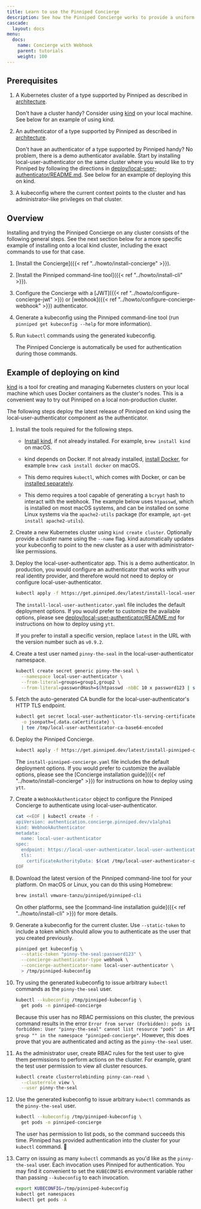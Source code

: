 ```yaml
---
title: Learn to use the Pinniped Concierge
description: See how the Pinniped Concierge works to provide a uniform login flow across different Kubernetes clusters.
cascade:
  layout: docs
menu:
  docs:
    name: Concierge with Webhook
    parent: tutorials
    weight: 100
---
```


## Prerequisites

1. A Kubernetes cluster of a type supported by Pinniped as described in [architecture](/docs/background/architecture).

   Don't have a cluster handy? Consider using [kind](https://kind.sigs.k8s.io/) on your local machine.
   See below for an example of using kind.

1. An authenticator of a type supported by Pinniped as described in [architecture](/docs/background/architecture).

   Don't have an authenticator of a type supported by Pinniped handy? No problem, there is a demo authenticator
   available. Start by installing local-user-authenticator on the same cluster where you would like to try Pinniped
   by following the directions in [deploy/local-user-authenticator/README.md](https://github.com/vmware-tanzu/pinniped/blob/main/deploy/local-user-authenticator/README.md).
   See below for an example of deploying this on kind.

1. A kubeconfig where the current context points to the cluster and has administrator-like
   privileges on that cluster.

## Overview

Installing and trying the Pinniped Concierge on any cluster consists of the following general steps. See the next section below
for a more specific example of installing onto a local kind cluster, including the exact commands to use for that case.

1. [Install the Concierge]({{< ref "../howto/install-concierge" >}}).
1. [Install the Pinniped command-line tool]({{< ref "../howto/install-cli" >}}).
1. Configure the Concierge with a
   [JWT]({{< ref "../howto/configure-concierge-jwt" >}}) or
   [webhook]({{< ref "../howto/configure-concierge-webhook" >}}) authenticator.
1. Generate a kubeconfig using the Pinniped command-line tool (run `pinniped get kubeconfig --help` for more information).
1. Run `kubectl` commands using the generated kubeconfig.

   The Pinniped Concierge is automatically be used for authentication during those commands.

## Example of deploying on kind

[kind](https://kind.sigs.k8s.io) is a tool for creating and managing Kubernetes clusters on your local machine
which uses Docker containers as the cluster's nodes. This is a convenient way to try out Pinniped on a local
non-production cluster.

The following steps deploy the latest release of Pinniped on kind using the local-user-authenticator component
as the authenticator.

1. Install the tools required for the following steps.

   - [Install kind](https://kind.sigs.k8s.io/docs/user/quick-start/), if not already installed. For example, `brew install kind` on macOS.

   - kind depends on Docker. If not already installed, [install Docker](https://docs.docker.com/get-docker/), for example `brew cask install docker` on macOS.

   - This demo requires `kubectl`, which comes with Docker, or can be [installed separately](https://kubernetes.io/docs/tasks/tools/install-kubectl/).

   - This demo requires a tool capable of generating a `bcrypt` hash to interact with
     the webhook. The example below uses `htpasswd`, which is installed on most macOS systems, and can be
     installed on some Linux systems via the `apache2-utils` package (for example, `apt-get install
     apache2-utils`).

1. Create a new Kubernetes cluster using `kind create cluster`. Optionally provide a cluster name using the `--name` flag.
   kind automatically updates your kubeconfig to point to the new cluster as a user with administrator-like permissions.

1. Deploy the local-user-authenticator app. This is a demo authenticator. In production, you would configure
   an authenticator that works with your real identity provider, and therefore would not need to deploy or configure local-user-authenticator.

    ```sh
    kubectl apply -f https://get.pinniped.dev/latest/install-local-user-authenticator.yaml
    ```

   The `install-local-user-authenticator.yaml` file includes the default deployment options.
   If you would prefer to customize the available options, please
   see [deploy/local-user-authenticator/README.md](https://github.com/vmware-tanzu/pinniped/blob/main/deploy/local-user-authenticator/README.md)
   for instructions on how to deploy using `ytt`.

   If you prefer to install a specific version, replace `latest` in the URL with the version number such as `v0.9.2`.

1. Create a test user named `pinny-the-seal` in the local-user-authenticator namespace.

   ```sh
   kubectl create secret generic pinny-the-seal \
     --namespace local-user-authenticator \
     --from-literal=groups=group1,group2 \
     --from-literal=passwordHash=$(htpasswd -nbBC 10 x password123 | sed -e "s/^x://")
   ```

1. Fetch the auto-generated CA bundle for the local-user-authenticator's HTTP TLS endpoint.

   ```sh
   kubectl get secret local-user-authenticator-tls-serving-certificate --namespace local-user-authenticator \
     -o jsonpath={.data.caCertificate} \
     | tee /tmp/local-user-authenticator-ca-base64-encoded
   ```

1. Deploy the Pinniped Concierge.

   ```sh
   kubectl apply -f https://get.pinniped.dev/latest/install-pinniped-concierge.yaml
   ```

   The `install-pinniped-concierge.yaml` file includes the default deployment options.
   If you would prefer to customize the available options, please see the [Concierge installation guide]({{< ref "../howto/install-concierge" >}})
   for instructions on how to deploy using `ytt`.

1. Create a `WebhookAuthenticator` object to configure the Pinniped Concierge to authenticate using local-user-authenticator.

    ```bash
    cat <<EOF | kubectl create -f -
    apiVersion: authentication.concierge.pinniped.dev/v1alpha1
    kind: WebhookAuthenticator
    metadata:
      name: local-user-authenticator
    spec:
      endpoint: https://local-user-authenticator.local-user-authenticator.svc/authenticate
      tls:
        certificateAuthorityData: $(cat /tmp/local-user-authenticator-ca-base64-encoded)
    EOF
    ```

1. Download the latest version of the Pinniped command-line tool for your platform.
   On macOS or Linux, you can do this using Homebrew:

   ```sh
   brew install vmware-tanzu/pinniped/pinniped-cli
   ```

   On other platforms, see the [command-line installation guide]({{< ref "../howto/install-cli" >}}) for more details.

1. Generate a kubeconfig for the current cluster. Use `--static-token` to include a token which should
   allow you to authenticate as the user that you created previously.

   ```sh
   pinniped get kubeconfig \
     --static-token "pinny-the-seal:password123" \
     --concierge-authenticator-type webhook \
     --concierge-authenticator-name local-user-authenticator \
     > /tmp/pinniped-kubeconfig
   ```

1. Try using the generated kubeconfig to issue arbitrary `kubectl` commands as
   the `pinny-the-seal` user.

   ```sh
   kubectl --kubeconfig /tmp/pinniped-kubeconfig \
     get pods -n pinniped-concierge
   ```

   Because this user has no RBAC permissions on this cluster, the previous command
   results in the error `Error from server (Forbidden): pods is forbidden: User "pinny-the-seal" cannot list resource "pods" in API group "" in the namespace "pinniped-concierge"`.
   However, this does prove that you are authenticated and acting as the `pinny-the-seal` user.

1. As the administrator user, create RBAC rules for the test user to give them permissions to perform actions on the cluster.
   For example, grant the test user permission to view all cluster resources.

   ```sh
   kubectl create clusterrolebinding pinny-can-read \
     --clusterrole view \
     --user pinny-the-seal
   ```

1. Use the generated kubeconfig to issue arbitrary `kubectl` commands as the `pinny-the-seal` user.

   ```sh
   kubectl --kubeconfig /tmp/pinniped-kubeconfig \
     get pods -n pinniped-concierge
   ```

   The user has permission to list pods, so the command succeeds this time.
   Pinniped has provided authentication into the cluster for your `kubectl` command. 🎉

1. Carry on issuing as many `kubectl` commands as you'd like as the `pinny-the-seal` user.
   Each invocation uses Pinniped for authentication.
   You may find it convenient to set the `KUBECONFIG` environment variable rather than passing `--kubeconfig` to each invocation.

   ```sh
   export KUBECONFIG=/tmp/pinniped-kubeconfig
   kubectl get namespaces
   kubectl get pods -A
   ```
